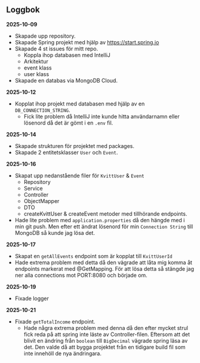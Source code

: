 ## Loggbok

<!-- ## User Stories
- Som användare vill jag kunna logga in för att få ett helikopterperspektiv gällande min ekonomi.
- Som användare vill jag kunna lägga in utgifter/inkomster för att se om jag är kvitt med mig själv.
 -->


**2025-10-09**
- Skapade upp repository.
- Skapade Spring projekt med hjälp av https://start.spring.io
- Skapade 4 st issues för mitt repo.
  - Koppla ihop databasen med IntelliJ
  - Arkitektur
  - event klass
  - user klass
- Skapade en databas via MongoDB Cloud.

**2025-10-12**
- Kopplat ihop projekt med databasen med hjälp av en ``DB_CONNECTION_STRING``.
  - Fick lite problem då IntelliJ inte kunde hitta användarnamn eller lösenord då det är gömt i en ``.env`` fil.

**2025-10-14**
- Skapade strukturen för projektet med packages.
- Skapade 2 entitetsklasser ``User`` och `Event`.

**2025-10-16**
- Skapat upp nedanstående filer för `KvittUser` & `Event`
  - Repository
  - Service
  - Controller
  - ObjectMapper
  - DTO
  - createKvittUser & createEvent metoder med tillhörande endpoints.
- Hade lite problem med ``application.properties`` då den hängde med i min git push. Men efter ett ändrat lösenord för min ``Connection String`` till MongoDB så kunde jag lösa det.

**2025-10-17**
- Skapat en ```getAllEvents``` endpoint som är kopplat till ``KvittUserId``
- Hade extrema problem med detta då den vägrade att låta mig komma åt endpoints markerat med @GetMapping. För att lösa detta så stängde jag ner alla connections mot PORT:8080 och började om.

**2025-10-19**
- Fixade logger

**2025-10-21**
- Fixade ``getTotalIncome`` endpoint.
  - Hade några extrema problem med denna då den efter mycket strul fick reda på att spring inte läste av Controller-filen. Eftersom att det blivit en ändring från ``boolean`` till ``BigDecimal`` vägrade spring läsa av det. Den valde då att bygga projektet från en tidigare build fil som inte innehöll de nya ändringara.